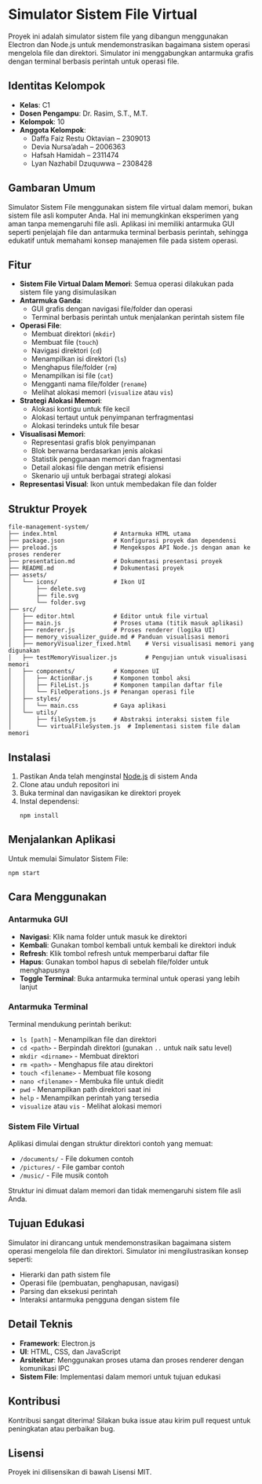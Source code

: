 # Simulator Sistem File Virtual

Proyek ini adalah simulator sistem file yang dibangun menggunakan Electron dan Node.js untuk mendemonstrasikan bagaimana sistem operasi mengelola file dan direktori. Simulator ini menggabungkan antarmuka grafis dengan terminal berbasis perintah untuk operasi file.

## Identitas Kelompok

* **Kelas**: C1
* **Dosen Pengampu**: Dr. Rasim, S.T., M.T.
* **Kelompok**: 10
* **Anggota Kelompok**:
  * Daffa Faiz Restu Oktavian – 2309013
  * Devia Nursa’adah – 2006363
  * Hafsah Hamidah – 2311474
  * Lyan Nazhabil Dzuquwwa – 2308428
  

## Gambaran Umum

Simulator Sistem File menggunakan sistem file virtual dalam memori, bukan sistem file asli komputer Anda. Hal ini memungkinkan eksperimen yang aman tanpa memengaruhi file asli. Aplikasi ini memiliki antarmuka GUI seperti penjelajah file dan antarmuka terminal berbasis perintah, sehingga edukatif untuk memahami konsep manajemen file pada sistem operasi.

## Fitur

- **Sistem File Virtual Dalam Memori**: Semua operasi dilakukan pada sistem file yang disimulasikan
- **Antarmuka Ganda**:
  - GUI grafis dengan navigasi file/folder dan operasi
  - Terminal berbasis perintah untuk menjalankan perintah sistem file
- **Operasi File**:
  - Membuat direktori (`mkdir`)
  - Membuat file (`touch`)
  - Navigasi direktori (`cd`)
  - Menampilkan isi direktori (`ls`)
  - Menghapus file/folder (`rm`)
  - Menampilkan isi file (`cat`)
  - Mengganti nama file/folder (`rename`)
  - Melihat alokasi memori (`visualize` atau `vis`)
- **Strategi Alokasi Memori**:
  - Alokasi kontigu untuk file kecil
  - Alokasi tertaut untuk penyimpanan terfragmentasi
  - Alokasi terindeks untuk file besar
- **Visualisasi Memori**:
  - Representasi grafis blok penyimpanan
  - Blok berwarna berdasarkan jenis alokasi
  - Statistik penggunaan memori dan fragmentasi
  - Detail alokasi file dengan metrik efisiensi
  - Skenario uji untuk berbagai strategi alokasi
- **Representasi Visual**: Ikon untuk membedakan file dan folder

## Struktur Proyek

```
file-management-system/
├── index.html                # Antarmuka HTML utama
├── package.json              # Konfigurasi proyek dan dependensi
├── preload.js                # Mengekspos API Node.js dengan aman ke proses renderer
├── presentation.md           # Dokumentasi presentasi proyek
├── README.md                 # Dokumentasi proyek
├── assets/
│   └── icons/                # Ikon UI
│       ├── delete.svg
│       ├── file.svg
│       └── folder.svg
├── src/
│   ├── editor.html           # Editor untuk file virtual
│   ├── main.js               # Proses utama (titik masuk aplikasi)
│   ├── renderer.js           # Proses renderer (logika UI)
│   ├── memory_visualizer_guide.md # Panduan visualisasi memori
│   ├── memoryVisualizer_fixed.html    # Versi visualisasi memori yang digunakan
│   ├── testMemoryVisualizer.js        # Pengujian untuk visualisasi memori
│   ├── components/           # Komponen UI
│   │   ├── ActionBar.js      # Komponen tombol aksi
│   │   ├── FileList.js       # Komponen tampilan daftar file
│   │   └── FileOperations.js # Penangan operasi file
│   ├── styles/
│   │   └── main.css          # Gaya aplikasi
│   └── utils/
│       ├── fileSystem.js     # Abstraksi interaksi sistem file
│       └── virtualFileSystem.js  # Implementasi sistem file dalam memori
```

## Instalasi

1. Pastikan Anda telah menginstal [Node.js](https://nodejs.org/) di sistem Anda
2. Clone atau unduh repositori ini
3. Buka terminal dan navigasikan ke direktori proyek
4. Instal dependensi:
   ```
   npm install
   ```

## Menjalankan Aplikasi

Untuk memulai Simulator Sistem File:

```
npm start
```

## Cara Menggunakan

### Antarmuka GUI

- **Navigasi**: Klik nama folder untuk masuk ke direktori
- **Kembali**: Gunakan tombol kembali untuk kembali ke direktori induk
- **Refresh**: Klik tombol refresh untuk memperbarui daftar file
- **Hapus**: Gunakan tombol hapus di sebelah file/folder untuk menghapusnya
- **Toggle Terminal**: Buka antarmuka terminal untuk operasi yang lebih lanjut

### Antarmuka Terminal

Terminal mendukung perintah berikut:

- `ls [path]` - Menampilkan file dan direktori
- `cd <path>` - Berpindah direktori (gunakan `..` untuk naik satu level)
- `mkdir <dirname>` - Membuat direktori
- `rm <path>` - Menghapus file atau direktori
- `touch <filename>` - Membuat file kosong
- `nano <filename>` - Membuka file untuk diedit
- `pwd` - Menampilkan path direktori saat ini
- `help` - Menampilkan perintah yang tersedia
- `visualize` atau `vis` - Melihat alokasi memori

### Sistem File Virtual

Aplikasi dimulai dengan struktur direktori contoh yang memuat:
- `/documents/` - File dokumen contoh
- `/pictures/` - File gambar contoh
- `/music/` - File musik contoh

Struktur ini dimuat dalam memori dan tidak memengaruhi sistem file asli Anda.

## Tujuan Edukasi

Simulator ini dirancang untuk mendemonstrasikan bagaimana sistem operasi mengelola file dan direktori. Simulator ini mengilustrasikan konsep seperti:

- Hierarki dan path sistem file
- Operasi file (pembuatan, penghapusan, navigasi)
- Parsing dan eksekusi perintah
- Interaksi antarmuka pengguna dengan sistem file

## Detail Teknis

- **Framework**: Electron.js
- **UI**: HTML, CSS, dan JavaScript
- **Arsitektur**: Menggunakan proses utama dan proses renderer dengan komunikasi IPC
- **Sistem File**: Implementasi dalam memori untuk tujuan edukasi

## Kontribusi

Kontribusi sangat diterima! Silakan buka issue atau kirim pull request untuk peningkatan atau perbaikan bug.

## Lisensi

Proyek ini dilisensikan di bawah Lisensi MIT.
